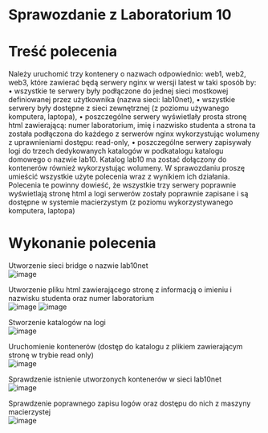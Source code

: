 # Sprawozdanie z Laboratorium 10

# Treść polecenia
Należy uruchomić trzy kontenery o nazwach odpowiednio: web1, web2, web3, które zawierać
będą serwery nginx w wersji latest w taki sposób by:
• wszystkie te serwery były podłączone do jednej sieci mostkowej definiowanej
przez użytkownika (nazwa sieci: lab10net),
• wszystkie serwery były dostępne z sieci zewnętrznej (z poziomu używanego
komputera, laptopa),
• poszczególne serwery wyświetlały prosta stronę html zawierającą: numer
laboratorium, imię i nazwisko studenta a strona ta została podłączona do każdego
z serwerów nginx wykorzystując wolumeny z uprawnieniami dostępu: read-only,
• poszczególne serwery zapisywały logi do trzech dedykowanych katalogów w
podkatalogu katalogu domowego o nazwie lab10. Katalog lab10 ma zostać
dołączony do kontenerów również wykorzystując wolumeny.
W sprawozdaniu proszę umieścić wszystkie użyte polecenia wraz z wynikiem ich działania.
Polecenia te powinny dowieść, że wszystkie trzy serwery poprawnie wyświetlają stronę
html a logi serwerów zostały poprawnie zapisane i są dostępne w systemie macierzystym
(z poziomu wykorzystywanego komputera, laptopa)

# Wykonanie polecenia

Utworzenie sieci bridge o nazwie lab10net <br />
![image](https://github.com/raver1509/PAwChOLab10/assets/36925740/3c6f4791-caab-4270-9d00-d8e67b1a2a7a)

Utworzenie pliku html zawierającego stronę z informacją o imieniu i nazwisku studenta oraz numer laboratorium <br />
![image](https://github.com/raver1509/PAwChOLab10/assets/36925740/e8fe101c-b466-4900-a5aa-70df6cca7bad)
![image](https://github.com/raver1509/PAwChOLab10/assets/36925740/0b8c39bd-ce9a-40d9-b6aa-dac55a914490)

Stworzenie katalogów na logi <br />
![image](https://github.com/raver1509/PAwChOLab10/assets/36925740/4de1d5ec-951c-4f8a-9221-ee6c9420e459)

Uruchomienie kontenerów (dostęp do katalogu z plikiem zawierającym stronę w trybie read only) <br />
![image](https://github.com/raver1509/PAwChOLab10/assets/36925740/f366e01a-f219-4394-9166-b95503ef1242)

Sprawdzenie istnienie utworzonych kontenerów w sieci lab10net <br />
![image](https://github.com/raver1509/PAwChOLab10/assets/36925740/702d1d01-1c91-43f8-9d90-3498de39fc1f)

Sprawdzenie poprawnego zapisu logów oraz dostępu do nich z maszyny macierzystej <br />
![image](https://github.com/raver1509/PAwChOLab10/assets/36925740/4e85edb7-e542-4a27-8bb6-a8aa0983a8b9)





